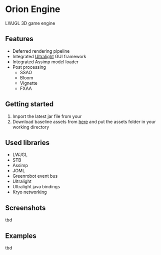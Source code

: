 # Orion Engine
LWJGL 3D game engine

## Features
- Deferred rendering pipeline
- Integrated [Ultralight](https://ultralig.ht) GUI framework
- Integrated Assimp model loader
- Post processing
  - SSAO
  - Bloom
  - Vignette
  - FXAA
  
## Getting started
1. Import the latest jar file from your
2. Download baseline assets from [here](https://github.com/Twometer/orion-engine/releases/latest) and put the assets folder in your working directory
  
## Used libraries
- LWJGL
- STB
- Assimp
- JOML
- Greenrobot event bus
- Ultralight
- Ultralight java bindings
- Kryo networking
  
## Screenshots
tbd

## Examples
tbd
